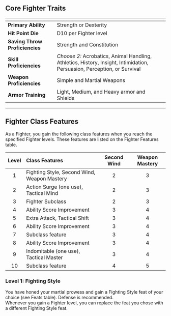 ## Core Fighter Traits

| <!-- -->                       | <!-- -->                                                                                                                |
| :----------------------------- | :---------------------------------------------------------------------------------------------------------------------- |
| **Primary Ability**            | Strength or Dexterity                                                                                                   |
| **Hit Point Die**              | D10 per Fighter level                                                                                                   |
| **Saving Throw Proficiencies** | Strength and Constitution                                                                                               |
| **Skill Proficiencies**        | *Choose 2:* Acrobatics, Animal Handling, Athletics, History, Insight, Intimidation, Persuasion, Perception, or Survival |
| **Weapon Proficiencies**       | Simple and Martial Weapons                                                                                              |
| **Armor Training**             | Light, Medium, and Heavy armor and Shields                                                                              |
___


## Fighter Class Features

As a Fighter, you gain the following class features when you reach the specified Fighter levels. These features are listed on the Fighter Features table.

| Level | Class Features                              | Second Wind | Weapon Mastery |
| :---: | :------------------------------------------ | :---------: | :------------: |
|   1   | Fighting Style, Second Wind, Weapon Mastery |      2      |       3        |
|   2   | Action Surge (one use), Tactical Mind       |      2      |       3        |
|   3   | Fighter Subclass                            |      2      |       3        |
|   4   | Ability Score Improvement                   |      3      |       4        |
|   5   | Extra Attack, Tactical Shift                |      3      |       4        |
|   6   | Ability Score Improvement                   |      3      |       4        |
|   7   | Subclass feature                            |      3      |       4        |
|   8   | Ability Score Improvement                   |      3      |       4        |
|   9   | Indomitable (one use), Tactical Master      |      3      |       4        |
|  10   | Subclass feature                            |      4      |       5        |


### Level 1: Fighting Style
You have honed your martial prowess and gain a Fighting Style feat of your choice (see Feats table). Defense is recommended.\
Whenever you gain a Fighter level, you can replace the feat you chose with a different Fighting Style feat. 
